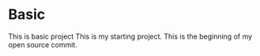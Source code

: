 # Basic
This is basic project
This is my starting project.
This is the beginning of my open source commit.
